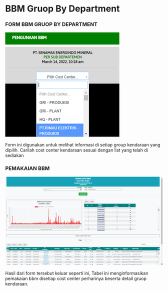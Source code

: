 # BBM Gruop By Department

### FORM BBM GRUOP BY DEPARTMENT

![](<../../.gitbook/assets/form department.PNG>)

Form ini digunakan untuk melihat informasi di setiap group kendaraan yang dipilih. Carilah cost center kendaraan sesuai dengan list yang telah di sediakan

### PEMAKAIAN BBM

![](<../../.gitbook/assets/Screenshot (7).png>)

Hasil dari form tersebut keluar seperti ini, Tabel ini menginformasikan pemakaian bbm disetiap cost center perharinya beserta detail gruop kendaraan.
